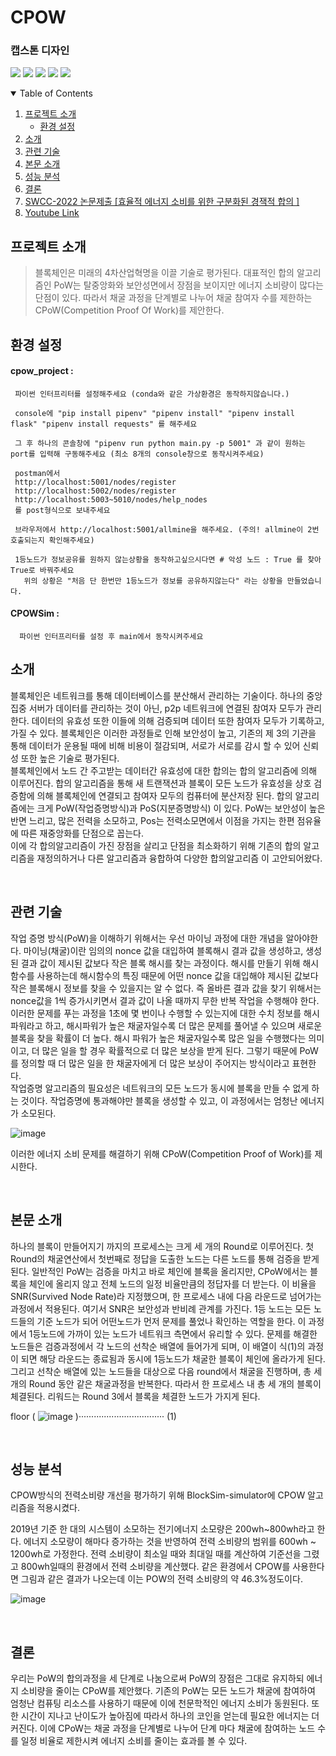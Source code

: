 # CPOW
### 캡스톤 디자인
<p>
<img src="https://img.shields.io/badge/license-mit-green">
<img src="https://img.shields.io/github/issues/hongjin4790/SYE-project">
<img src="https://img.shields.io/badge/tag-v1.0.0-blue">
<img src="https://img.shields.io/badge/Flask-2C2255?style=flat-square&logo=Flask&logoColor=white"/>
<img src="https://img.shields.io/badge/BlockChain-121D33?style=flat-square&logo=Bitcoin-SV&logoColor=white"/>
<br>
</p>

<!-- TABLE OF CONTENTS -->
<details open="open">
  <summary>Table of Contents</summary>
  <ol>
    <li>
      <a href="#프로젝트-소개">프로젝트 소개</a>
      <ul>
        <li><a href="#환경-설정">환경 설정</a></li>
      </ul>
    </li>
    <li><a href="#소개">소개</a></li>
    <li><a href="#관련-기술">관련 기술</a></li>
    <li><a href="#본문-소개">본문 소개</a></li>
    <li><a href="#성능-분석">성능 분석</a></li>
    <li><a href="#결론">결론</a></li>
    <li><a href="http://sigin.or.kr/sub03/sub0304.php?category=2&view=detail&no=207">SWCC-2022 논문제출  [효율적 에너지 소비를 위한 구분화된 경잭적 합의 ]</a></li>
    <li><a href="https://www.youtube.com/watch?v=EDSXQ_lxfdk">Youtube Link</a></li>
  </ol>
</details>

## 프로젝트 소개
 > 블록체인은 미래의 4차산업혁명을 이끌 기술로 평가된다. 대표적인 합의 알고리즘인 PoW는 탈중앙화와 보안성면에서 장점을 보이지만 에너지 소비량이 많다는 단점이 있다. 따라서 채굴 과정을 단계별로 나누어 채굴 참여자 수를 제한하는 CPoW(Competition Proof Of Work)를 제안한다. 

## 환경 설정
  #### cpow_project : 
     파이썬 인터프리터를 설정해주세요 (conda와 같은 가상환경은 동작하지않습니다.)
     
     console에 "pip install pipenv" "pipenv install" "pipenv install flask" "pipenv install requests" 를 해주세요
     
     그 후 하나의 콘솔창에 "pipenv run python main.py -p 5001" 과 같이 원하는 port를 입력해 구동해주세요 (최소 8개의 console창으로 동작시켜주세요)
     
     postman에서 
     http://localhost:5001/nodes/register
     http://localhost:5002/nodes/register
     http://localhost:5003~5010/nodes/help_nodes
     를 post형식으로 보내주세요

     브라우저에서 http://localhost:5001/allmine을 해주세요. (주의! allmine이 2번 호출되는지 확인해주세요)

     1등노드가 정보공유를 원하지 않는상황을 동작하고싶으시다면 # 악성 노드 : True 를 찾아 True로 바꿔주세요
       위의 상황은 "처음 단 한번만 1등노드가 정보를 공유하지않는다" 라는 상황을 만들었습니다.

  #### CPOWSim :
      파이썬 인터프리터를 설정 후 main에서 동작시켜주세요


## 소개
블록체인은 네트워크를 통해 데이터베이스를 분산해서 관리하는 기술이다. 하나의 중앙집중 서버가 데이터를 관리하는 것이 아닌, p2p 네트워크에 연결된 참여자 모두가 관리한다. 데이터의 유효성 또한 이들에 의해 검증되며 데이터 또한 참여자 모두가 기록하고, 가질 수 있다. 블록체인은 이러한 과정들로 인해 보안성이 높고, 기존의 제 3의 기관을 통해 데이터가 운용될 때에 비해 비용이 절감되며, 서로가 서로를 감시 할 수 있어 신뢰성 또한 높은 기술로 평가된다. <br>
블록체인에서 노드 간 주고받는 데이터간 유효성에 대한 합의는 합의 알고리즘에 의해 이루어진다. 합의 알고리즘을 통해 새 트랜잭션과 블록이 모든 노드가 유효성을 상호 검증함에 의해 블록체인에 연결되고 참여자 모두의 컴퓨터에 분산저장 된다. 합의 알고리즘에는 크게 PoW(작업증명방식)과 PoS(지분증명방식) 이 있다. PoW는 보안성이 높은 반면 느리고, 많은 전력을 소모하고, Pos는 전력소모면에서 이점을 가지는 한편 점유율에 따른 재중앙화를 단점으로 꼽는다. <br>
이에 각 합의알고리즘이 가진 장점을 살리고 단점을 최소화하기 위해 기존의 합의 알고리즘을 재정의하거나 다른 알고리즘과 융합하여 다양한 합의알고리즘 이 고안되어왔다.

<br>

## 관련 기술
작업 증명 방식(PoW)을 이해하기 위해서는 우선 마이닝 과정에 대한 개념을 알아야한다. 마이닝(채굴)이란 임의의 nonce 값을 대입하여 블록해시 결과 값을 생성하고, 생성된 결과 값이 제시된 값보다 작은 블록 해시를 찾는 과정이다. 해시를 만들기 위해 해시함수를 사용하는데 해시함수의 특징 때문에 어떤 nonce 값을 대입해야 제시된 값보다 작은 블록해시 정보를 찾을 수 있을지는 알 수 없다. 즉 올바른 결과 값을 찾기 위해서는 nonce값을 1씩 증가시키면서 결과 값이 나올 때까지 무한 반복 작업을 수행해야 한다. 이러한 문제를 푸는 과정을 1초에 몇 번이나 수행할 수 있는지에 대한 수치 정보를 해시파워라고 하고, 해시파워가 높은 채굴자일수록 더 많은 문제를 풀어낼 수 있으며 새로운 블록을 찾을 확률이 더 높다. 해시 파워가 높은 채굴자일수록 많은 일을 수행했다는 의미이고, 더 많은 일을 할 경우 확률적으로 더 많은 보상을 받게 된다. 그렇기 때문에 PoW를 정의할 때 더 많은 일을 한 채굴자에게 더 많은 보상이 주어지는 방식이라고 표현한다. <br>
작업증명 알고리즘의 필요성은 네트워크의 모든 노드가 동시에 블록을 만들 수 없게 하는 것이다. 작업증명에 통과해야만 블록을 생성할 수 있고, 이 과정에서는 엄청난 에너지가 소모된다. 

![image](https://user-images.githubusercontent.com/29851990/174718539-e29d04d7-b67c-4b5e-ab55-add77d3bb1ed.png)


이러한 에너지 소비 문제를 해결하기 위해 CPoW(Competition Proof  of Work)를 제시한다.

<br>

## 본문 소개
하나의 블록이 만들어지기 까지의 프로세스는 크게 세 개의 Round로 이루어진다. 첫Round의 채굴연산에서 첫번째로 정답을 도출한 노드는 다른 노드를 통해 검증을 받게 된다. 일반적인 PoW는 검증을 마치고 바로 체인에 블록을 올리지만,  CPoW에서는 블록을 체인에 올리지 않고 전체 노드의 일정 비율만큼의 정답자를 더 받는다. 이 비율을 SNR(Survived Node Rate)라  지정했으며, 한 프로세스 내에 다음 라운드로 넘어가는 과정에서 적용된다. 여기서 SNR은 보안성과 반비례 관계를 가진다.  1등 노드는 모든 노드들의 기준 노드가 되어 어떤노드가 먼저 문제를 풀었나 확인하는 역할을 한다. 이 과정에서 1등노드에 가까이 있는 노드가 네트워크 측면에서 유리할 수 있다. 문제를 해결한 노드들은 검증과정에서 각 노드의 선착순 배열에 들어가게 되며, 이 배열이 식(1)의 과정이 되면 해당 라운드는 종료됨과 동시에 1등노드가 채굴한 블록이 체인에 올라가게 된다. 그리고  선착순 배열에 있는 노드들을 대상으로 다음 round에서 채굴을 진행하며, 총 세 개의  Round 동안 같은 채굴과정을 반복한다. 따라서 한 프로세스 내 총 세 개의 블록이 체결된다. 리워드는 Round 3에서 블록을 체결한 노드가 가지게 된다. 

floor (
![image](https://user-images.githubusercontent.com/29851990/174718674-b8c4f730-592f-403a-b6c0-f20120828a70.png) )·································· (1)

<br>

## 성능 분석
CPOW방식의 전력소비량 개선을 평가하기 위해 BlockSim-simulator에 CPOW 알고리즘을 적용시켰다.

2019년 기준 한 대의 시스템이 소모하는 전기에너지 소모량은 200wh~800wh라고 한다. 에너지 소모량이 해마다 증가하는 것을 반영하여 전력 소비량의 범위를 600wh ~ 1200wh로 가정한다. 전력 소비량이 최소일 때와 최대일 때를 계산하여 기준선을 그렸고 800wh일때의 환경에서 전력 소비량을 계산했다. 같은 환경에서 CPOW를 사용한다면 그림과 같은 결과가 나오는데 이는 POW의 전력 소비량의 약 46.3%정도이다. 

![image](https://user-images.githubusercontent.com/29851990/174718162-5d22fb5c-eb26-4e5b-b9b1-b74c46e7400d.png)

<br>

## 결론
우리는 PoW의 합의과정을 세 단계로 나눔으로써 PoW의 장점은 그대로 유지하되 에너지 소비량을 줄이는 CPoW를 제안했다. 기존의 PoW는 모든 노드가 채굴에 참여하여 엄청난 컴퓨팅 리소스를 사용하기 때문에 이에 천문학적인 에너지 소비가 동원된다. 또한 시간이 지나고 난이도가 높아짐에 따라서 하나의 코인을 얻는데 필요한 에너지는 더 커진다. 이에 CPoW는 채굴 과정을 단계별로 나누어 단계 마다 채굴에 참여하는 노드 수를 일정 비율로 제한시켜 에너지 소비를 줄이는 효과를 볼 수 있다.
